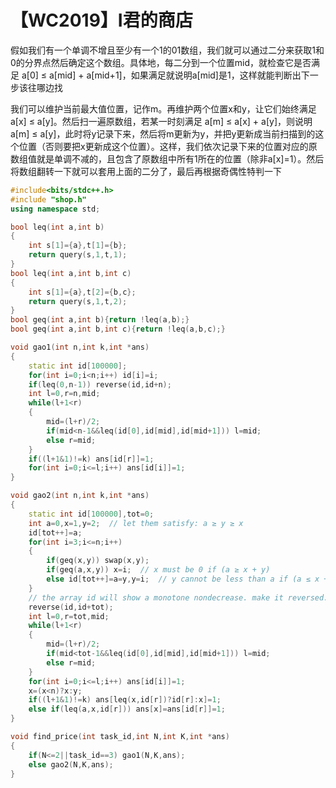 # 【WC2019】I君的商店

假如我们有一个单调不增且至少有一个1的01数组，我们就可以通过二分来获取1和0的分界点然后确定这个数组。具体地，每二分到一个位置mid，就检查它是否满足 a\[0\] ≤ a\[mid\] + a\[mid+1\]，如果满足就说明a\[mid\]是1，这样就能判断出下一步该往哪边找

我们可以维护当前最大值位置，记作m。再维护两个位置x和y，让它们始终满足 a\[x\] ≤ a\[y\]。然后扫一遍原数组，若某一时刻满足 a\[m\] ≤ a\[x\] + a\[y\]，则说明 a\[m\] ≤ a\[y\]，此时将y记录下来，然后将m更新为y，并把y更新成当前扫描到的这个位置（否则要把x更新成这个位置）。这样，我们依次记录下来的位置对应的原数组值就是单调不减的，且包含了原数组中所有1所在的位置（除非a\[x\]=1）。然后将数组翻转一下就可以套用上面的二分了，最后再根据奇偶性特判一下

```cpp
#include<bits/stdc++.h>
#include "shop.h"
using namespace std;

bool leq(int a,int b)
{
    int s[1]={a},t[1]={b};
    return query(s,1,t,1);
}
bool leq(int a,int b,int c)
{
    int s[1]={a},t[2]={b,c};
    return query(s,1,t,2);
}
bool geq(int a,int b){return !leq(a,b);}
bool geq(int a,int b,int c){return !leq(a,b,c);}

void gao1(int n,int k,int *ans)
{
    static int id[100000];
    for(int i=0;i<n;i++) id[i]=i;
    if(leq(0,n-1)) reverse(id,id+n);
    int l=0,r=n,mid;
    while(l+1<r)
    {
        mid=(l+r)/2;
        if(mid<n-1&&leq(id[0],id[mid],id[mid+1])) l=mid;
        else r=mid;
    }
    if((l+1&1)!=k) ans[id[r]]=1;
    for(int i=0;i<=l;i++) ans[id[i]]=1;
}

void gao2(int n,int k,int *ans)
{
    static int id[100000],tot=0;
    int a=0,x=1,y=2;  // let them satisfy: a ≥ y ≥ x
    id[tot++]=a;
    for(int i=3;i<=n;i++)
    {
        if(geq(x,y)) swap(x,y);
        if(geq(a,x,y)) x=i;  // x must be 0 if (a ≥ x + y)
        else id[tot++]=a=y,y=i;  // y cannot be less than a if (a ≤ x + y)
    }
    // the array id will show a monotone nondecrease. make it reversed.
    reverse(id,id+tot);
    int l=0,r=tot,mid;
    while(l+1<r)
    {
        mid=(l+r)/2;
        if(mid<tot-1&&leq(id[0],id[mid],id[mid+1])) l=mid;
        else r=mid;
    }
    for(int i=0;i<=l;i++) ans[id[i]]=1;
    x=(x<n)?x:y;
    if((l+1&1)!=k) ans[leq(x,id[r])?id[r]:x]=1;
    else if(leq(a,x,id[r])) ans[x]=ans[id[r]]=1;
}

void find_price(int task_id,int N,int K,int *ans)
{
    if(N<=2||task_id==3) gao1(N,K,ans);
    else gao2(N,K,ans);
}
```